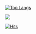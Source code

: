 
[![Top Langs](https://github-readme-stats.vercel.app/api/top-langs/?username=anuraghazra&layout=donut)](https://github.com/anuraghazra/github-readme-stats)


<img src="https://img.shields.io/badge/instagram-red?style={#E4405F}&logo=Instagram&logoColor=#E4405F"/>


[![Hits](https://hits.seeyoufarm.com/api/count/incr/badge.svg?url=https%3A%2F%2Fgithub.com%2Fjjacksang%2Fjjacksang.git&count_bg=%2389DCF7&title_bg=%23555555&icon=&icon_color=%23E7E7E7&title=hits&edge_flat=false)](https://hits.seeyoufarm.com)

